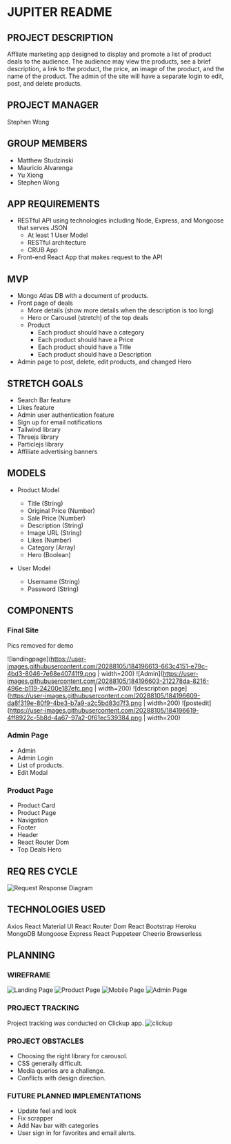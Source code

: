 # JUPITER README

## PROJECT DESCRIPTION

Affliate marketing app designed to display and promote a list of product deals to the audience. The audience may view the products, see a brief description, a link to the product, the price, an image of the product, and the name of the product. The admin of the site will have a separate login to edit, post, and delete products.

## PROJECT MANAGER

Stephen Wong

## GROUP MEMBERS

- Matthew Studzinski
- Mauricio Alvarenga
- Yu Xiong
- Stephen Wong

## APP REQUIREMENTS

- RESTful API using technologies including Node, Express, and Mongoose that serves JSON
  - At least 1 User Model
  - RESTful architecture
  - CRUB App
- Front-end React App that makes request to the API

## MVP

- Mongo Atlas DB with a document of products.
- Front page of deals
  - More details (show more details when the description is too long)
  - Hero or Carousel (stretch) of the top deals
  - Product
    - Each product should have a category
    - Each product should have a Price
    - Each product should have a Title
    - Each product should have a Description
- Admin page to post, delete, edit products, and changed Hero

## STRETCH GOALS

- Search Bar feature
- Likes feature
- Admin user authentication feature
- Sign up for email notifications
- Tailwind library
- Threejs library
- Particlejs library
- Affiliate advertising banners

## MODELS

- Product Model

  - Title (String)
  - Original Price (Number)
  - Sale Price (Number)
  - Description (String)
  - Image URL (String)
  - Likes (Number)
  - Category (Array)
  - Hero (Boolean)

- User Model
  - Username (String)
  - Password (String)

## COMPONENTS


### Final Site

Pics removed for demo

![landingpage](https://user-images.githubusercontent.com/20288105/184196613-663c4151-e79c-4bd3-8046-7e68e40741f9.png | width=200)
![Admin](https://user-images.githubusercontent.com/20288105/184196603-212278da-8216-496e-b119-24200e187efc.png | width=200)
![description page](https://user-images.githubusercontent.com/20288105/184196609-da8f319e-80f9-4be3-b7a9-a2c5bd83d7f3.png | width=200)
![postedit](https://user-images.githubusercontent.com/20288105/184196619-4ff8922c-5b8d-4a67-97a2-0f61ec539384.png | width=200)



### Admin Page

- Admin
- Admin Login
- List of products.
- Edit Modal

### Product Page

- Product Card
- Product Page
- Navigation
- Footer
- Header
- React Router Dom
- Top Deals Hero

## REQ RES CYCLE

![Request Response Diagram](./assets/planning/req-res-cycle-diagram.png)


## TECHNOLOGIES USED

Axios
React Material UI
React Router Dom
React Bootstrap
Heroku
MongoDB
Mongoose
Express
React
Puppeteer
Cheerio
Browserless

## PLANNING

### WIREFRAME

![Landing Page](./assets/planning/landing-page.jpg)
![Product Page](./assets/planning/product-page.jpg)
![Mobile Page](./assets/planning/mobile-landing-page.jpg)
![Admin Page](./assets/planning/admin-page.jpg)

### PROJECT TRACKING

Project tracking was conducted on Clickup app. 
![clickup](https://user-images.githubusercontent.com/20288105/183698127-82bbd3ac-db45-43c6-b028-6c60781a601f.jpg)

### PROJECT OBSTACLES
- Choosing the right library for carousol. 
- CSS generally difficult.
- Media queries are a challenge.
- Conflicts with design direction. 

### FUTURE PLANNED IMPLEMENTATIONS
- Update feel and look
- Fix scrapper
- Add Nav bar with categories
- User sign in for favorites and email alerts.
